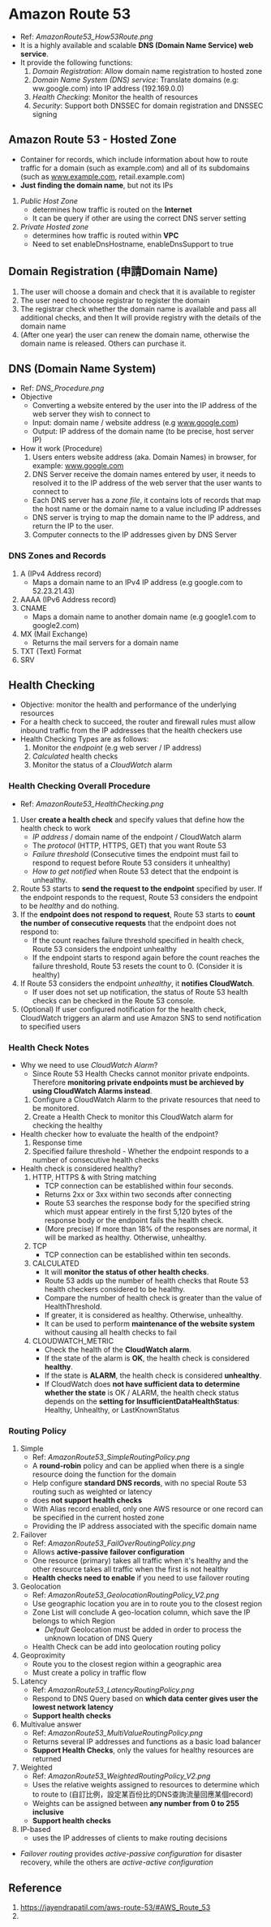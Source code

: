 # Amazon Route 53
* Ref: *AmazonRoute53_How53Route.png*
* It is a highly available and scalable **DNS (Domain Name Service) web service**.
* It provide the following functions:
  1. *Domain Registration*: Allow domain name registration to hosted zone
  2. *Domain Name System (DNS) service*: Translate domains (e.g: ww.google.com) into IP address (192.169.0.0)
  3. *Health Checking*: Monitor the health of resources 
  4. *Security*: Support both DNSSEC for domain registration and DNSSEC signing

## Amazon Route 53 - Hosted Zone
* Container for records, which include information about how to route traffic for a domain (such as example.com) and all of its subdomains (such as www.example.com, retail.example.com)
* **Just finding the domain name**, but not its IPs
1. *Public Host Zone*
   * determines how traffic is routed on the **Internet**
   * It can be query if other are using the correct DNS server setting
2. *Private Hosted zone*
   * determines how traffic is routed within **VPC**
   * Need to set enableDnsHostname, enableDnsSupport to true

## Domain Registration (申請Domain Name)
1. The user will choose a domain and check that it is available to register
2. The user need to choose registrar to register the domain
3. The registrar check whether the domain name is available and pass all additional checks, and then It will provide registry with the details of the domain name
4. (After one year) the user can renew the domain name, otherwise the domain name is released. Others can purchase it.

## DNS (Domain Name System)
* Ref: *DNS_Procedure.png*
* Objective
  * Converting a website entered by the user into the IP address of the web server they wish to connect to
  * Input: domain name / website address (e.g www.google.com)
  * Output: IP address of the domain name (to be precise, host server IP)
* How it work (Procedure)
  1. Users enters website address (aka. Domain Names) in browser, for example: www.google.com
  2. DNS Server receive the domain names entered by user, it needs to resolved it to the IP address of the web server that the user wants to connect to
    * Each DNS server has a *zone file*, it contains lots of records that map the host name or the domain name to a value including IP addresses
    * DNS server is trying to map the domain name to the IP address, and return the IP to the user.
  3. Computer connects to the IP addresses given by DNS Server

### DNS Zones and Records
1. A (IPv4 Address record) 
   * Maps a domain name to an IPv4 IP address (e.g google.com to 52.23.21.43)
2. AAAA (IPv6 Address record)
2. CNAME
   * Maps a domain name to another domain name (e.g google1.com to google2.com)
3. MX (Mail Exchange)
   * Returns the mail servers for a domain name
4. TXT (Text) Format
5. SRV

## Health Checking
* Objective: monitor the health and performance of the underlying resources
* For a health check to succeed, the router and firewall rules must allow inbound traffic from the IP addresses that the health checkers use
* Health Checking Types are as follows:
    1. Monitor the *endpoint* (e.g web server / IP address)
    2. *Calculated* health checks
    3. Monitor the status of a *CloudWatch* alarm

### Health Checking Overall Procedure 
* Ref: *AmazonRoute53_HealthChecking.png*
1. User **create a health check** and specify values that define how the health check to work
   * *IP address* / domain name of the endpoint / CloudWatch alarm
   * The *protocol* (HTTP, HTTPS, GET) that you want Route 53 
   * *Failure threshold* (Consecutive times the endpoint must fail to respond to request before Route 53 considers it unhealthy)
   * *How to get notified* when Route 53 detect that the endpoint is unhealthy.
2. Route 53 starts to **send the request to the endpoint** specified by user. If the endpoint responds to the request, Route 53 considers the endpoint to be *healthy* and do nothing.
3. If the **endpoint does not respond to request**, Route 53 starts to **count the number of consecutive requests** that the endpoint does not respond to:
   * If the count reaches failure threshold specified in health check, Route 53 considers the endpoint unhealthy
   * If the endpoint starts to respond again before the count reaches the failure threshold, Route 53 resets the count to 0. (Consider it is healthy)
4. If Route 53 considers the endpoint *unhealthy*, it **notifies CloudWatch**.
   * If user does not set up notification, the status of Route 53 health checks can be checked in the Route 53 console.
5. (Optional) If user configured notification for the health check, CloudWatch triggers an alarm and use Amazon SNS to send notification to specified users

### Health Check Notes
* Why we need to use *CloudWatch Alarm*?
  * Since Route 53 Health Checks cannot monitor private endpoints. Therefore **monitoring private endpoints must be archieved by using CloudWatch Alarms instead**.
  1. Configure a CloudWatch Alarm to the private resources that need to be monitored.
  2. Create a Health Check to monitor this CloudWatch alarm for checking the healthy 
* Health checker how to evaluate the health of the endpoint?
  1. Response time
  2. Specified failure threshold - Whether the endpoint responds to a number of consecutive health checks
* Health check is considered healthy?
  1. HTTP, HTTPS & with String matching
      * TCP connection can be established within four seconds.
      * Returns 2xx or 3xx within two seconds after connecting
      * Route 53 searches the response body for the specified string which must appear entirely in the first 5,120 bytes of the response body or the endpoint fails the health check.
      * (More precise) If more than 18% of the responses are normal, it will be marked as healthy. Otherwise, unhealthy.
  2. TCP
      * TCP connection can be established within ten seconds.
  3. CALCULATED
      * It will **monitor the status of other health checks**.
      * Route 53 adds up the number of health checks that Route 53 health checkers considered to be healthy.
      * Compare the number of health check is greater than the value of HealthThreshold.
      * If greater, it is considered as healthy. Otherwise, unhealthy.
      * It can be used to perform **maintenance of the website system** without causing all health checks to fail
  4. CLOUDWATCH_METRIC
      * Check the health of the **CloudWatch alarm**.
      * If the state of the alarm is **OK**, the health check is considered **healthy**.
      * If the state is **ALARM**, the health check is considered **unhealthy**.
      * If CloudWatch does **not have sufficient data to determine whether the state** is OK / ALARM, the health check status depends on the **setting for InsufficientDataHealthStatus**: Healthy, Unhealthy, or LastKnownStatus

### Routing Policy
1. Simple
   * Ref: *AmazonRoute53_SimpleRoutingPolicy.png*
   * A **round-robin** policy and can be applied when there is a single resource doing the function for the domain
   * Help configure **standard DNS records**, with no special Route 53 routing such as weighted or latency
   * does **not support health checks**
   * With Alias record enabled, only one AWS resource or one record can be specified in the current hosted zone
   * Providing the IP address associated with the specific domain name
2. Failover
   * Ref: *AmazonRoute53_FailOverRoutingPolicy.png*
   * Allows **active-passive failover configuration**
   * One resource (primary) takes all traffic when it's healthy and the other resource takes all traffic when the first is not healthy
   * **Health checks need to enable** if you need to use failover routing
3. Geolocation
   * Ref: *AmazonRoute53_GeolocationRoutingPolicy_V2.png*
   * Use geographic location you are in to route you to the closest region
   * Zone List will conclude A geo-location column, which save the IP belongs to which Region
      * *Default* Geolocation must be added in order to process the unknown location of DNS Query 
   * Health Check can be add into geolocation routing policy
4. Geoproximity
   * Route you to the closest region within a geographic area
   * Must create a policy in traffic flow
5. Latency
   * Ref: *AmazonRoute53_LatencyRoutingPolicy.png*
   * Respond to DNS Query based on **which data center gives user the lowest network latency**
   * **Support health checks**
6. Multivalue answer
   * Ref: *AmazonRoute53_MultiValueRoutingPolicy.png*
   * Returns several IP addresses and functions as a basic load balancer
   * **Support Health Checks**, only the values for healthy resources are returned
7. Weighted
   * Ref: *AmazonRoute53_WeightedRoutingPolicy_V2.png*
   * Uses the relative weights assigned to resources to determine which to route to (自訂比例，設定某百份比的DNS查詢流量回應某個record)
   * Weights can be assigned between **any number from 0 to 255 inclusive**
   * **Support health checks**
8. IP-based
   * uses the IP addresses of clients to make routing decisions
* *Failover routing* provides *active-passive configuration* for disaster recovery, while the others are *active-active configuration*


## Reference
1. https://jayendrapatil.com/aws-route-53/#AWS_Route_53
2. 